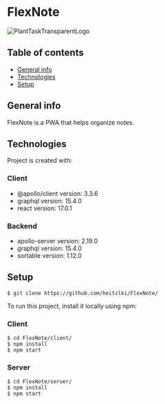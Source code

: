 # FlexNote
![PlantTaskTransparentLogo](https://github.com/heitzlki/FlexNote/blob/main/FlexNote.png)
## Table of contents
* [General info](#general-info)
* [Technologies](#technologies)
* [Setup](#setup)

## General info
FlexNote is a PWA that helps organize notes.
## Technologies
Project is created with:
### Client
* @apollo/client version: 3.3.6
* graphql version: 15.4.0
* react version: 17.0.1
### Backend
* apollo-server version: 2.19.0
* graphql version: 15.4.0
* sortable version: 1.12.0
## Setup
```
$ git clone https://github.com/heitzlki/FlexNote/
```
To run this project, install it locally using npm:
### Client
```
$ cd FlexNote/client/
$ npm install
$ npm start
```
### Server
```
$ cd FlexNote/server/
$ npm install
$ npm start
```

